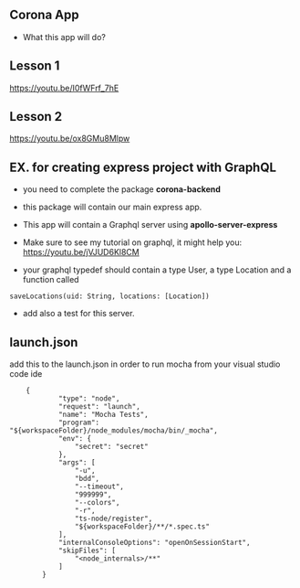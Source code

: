 ## Corona App

- What this app will do?

## Lesson 1

https://youtu.be/I0fWFrf_7hE


## Lesson 2

https://youtu.be/ox8GMu8Mlpw

## EX. for creating express project with GraphQL

- you need to complete the package **corona-backend**
- this package will contain our main express app.
- This app will contain a Graphql server using **apollo-server-express**
- Make sure to see my tutorial on graphql, it might help you: https://youtu.be/jVJUD6Kl8CM

- your graphql typedef should contain a type User, a type Location and a function called 
```
saveLocations(uid: String, locations: [Location])
```
- add also a test for this server.

## launch.json

add this to the launch.json in order to run mocha from your visual studio code ide

```
    {
            "type": "node",
            "request": "launch",
            "name": "Mocha Tests",
            "program": "${workspaceFolder}/node_modules/mocha/bin/_mocha",
            "env": {
                "secret": "secret"
            },
            "args": [
                "-u",
                "bdd",
                "--timeout",
                "999999",
                "--colors",
                "-r",
                "ts-node/register",
                "${workspaceFolder}/**/*.spec.ts"
            ],
            "internalConsoleOptions": "openOnSessionStart",
            "skipFiles": [
                "<node_internals>/**"
            ]
        }
```
